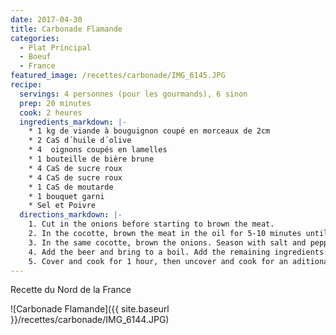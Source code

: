 ```yaml
---
date: 2017-04-30
title: Carbonade Flamande
categories:
  - Plat Principal
  - Boeuf
  - France
featured_image: /recettes/carbonade/IMG_6145.JPG
recipe:
  servings: 4 personnes (pour les gourmands), 6 sinon
  prep: 20 minutes
  cook: 2 heures
  ingredients_markdown: |-
    * 1 kg de viande à bouguignon coupé en morceaux de 2cm 
    * 2 CaS d´huile d´olive
    * 4  oignons coupés en lamelles
    * 1 bouteille de bière brune 
    * 4 CaS de sucre roux 
    * 4 CaS de sucre roux 
    * 1 CaS de moutarde
    * 1 bouquet garni
    * Sel et Poivre
  directions_markdown: |-
    1. Cut in the onions before starting to brown the meat.
    2. In the cocotte, brown the meat in the oil for 5-10 minutes until it releases some juices. Season with salt and pepper. Transfer to a plate and set aside.
    3. In the same cocotte, brown the onions. Season with salt and pepper. Sprinkle with the flour and mix well.
    4. Add the beer and bring to a boil. Add the remaining ingredients. Mix well.
    5. Cover and cook for 1 hour, then uncover and cook for an aditional or until the meat is very tender. Adjust the seasoning.
---
```

Recette du Nord de la France

![Carbonade Flamande]({{ site.baseurl }}/recettes/carbonade/IMG_6144.JPG)


